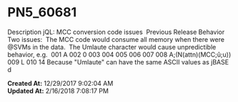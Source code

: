 # PN5_60681

Description jQL: MCC conversion code issues  Previous Release Behavior Two issues:  The MCC code would consume all memory when there were @SVMs in the data.  The Umlaute character would cause unpredictible behavior, e.g.  001 A 002 0 003 004 005 006 007 008 A;(N(attn)(MCC;û;u)) 009 L 010 14 Because "Umlaute" can have the same ASCII values as jBASE d  

**Created At:** 12/29/2017 9:02:04 AM  
**Updated At:** 2/16/2018 7:08:17 PM  


